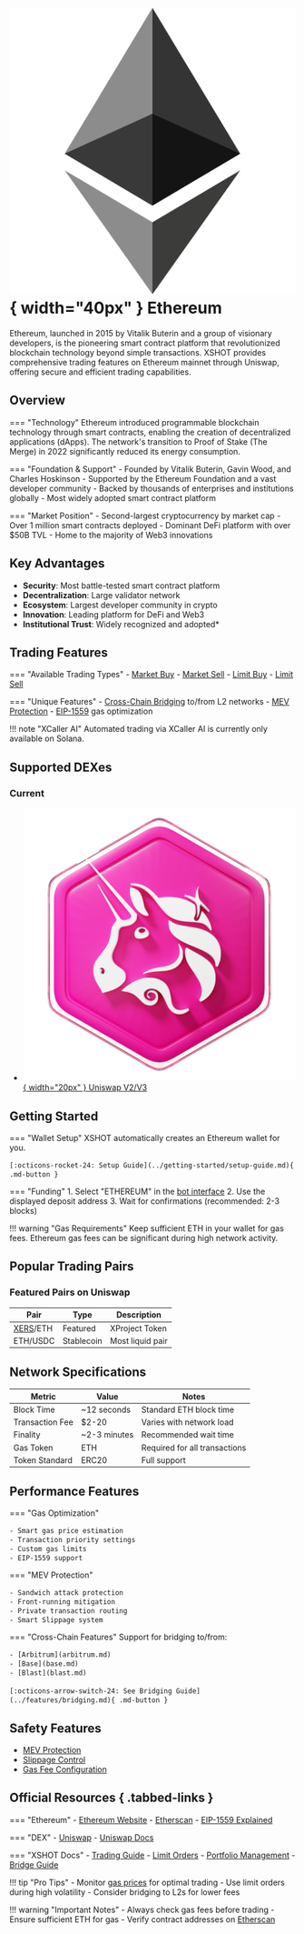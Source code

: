 # ![Ethereum](../assets/blockchains/eth.png){ width="40px" } Ethereum

Ethereum, launched in 2015 by Vitalik Buterin and a group of visionary developers, is the pioneering smart contract platform that revolutionized blockchain technology beyond simple transactions.
XSHOT provides comprehensive trading features on Ethereum mainnet through Uniswap, offering secure and efficient trading capabilities.

## Overview

=== "Technology"
    Ethereum introduced programmable blockchain technology through smart contracts, enabling the creation of decentralized applications (dApps). The network's transition to Proof of Stake (The Merge) in 2022 significantly reduced its energy consumption.

=== "Foundation & Support"
    - Founded by Vitalik Buterin, Gavin Wood, and Charles Hoskinson
    - Supported by the Ethereum Foundation and a vast developer community
    - Backed by thousands of enterprises and institutions globally
    - Most widely adopted smart contract platform

=== "Market Position"
    - Second-largest cryptocurrency by market cap
    - Over 1 million smart contracts deployed
    - Dominant DeFi platform with over $50B TVL
    - Home to the majority of Web3 innovations

## Key Advantages

- **Security**: Most battle-tested smart contract platform
- **Decentralization**: Large validator network
- **Ecosystem**: Largest developer community in crypto
- **Innovation**: Leading platform for DeFi and Web3
- **Institutional Trust**: Widely recognized and adopted*


## Trading Features

=== "Available Trading Types"
    - [Market Buy](../features/trading/buying.md)
    - [Market Sell](../features/trading/selling.md)
    - [Limit Buy](../features/trading/limit-orders.md)
    - [Limit Sell](../features/trading/limit-orders.md)

=== "Unique Features"
    - [Cross-Chain Bridging](../features/bridging.md) to/from L2 networks
    - [MEV Protection](../security/mev-protection.md)
    - [EIP-1559](https://supporteip1559.org/) gas optimization

!!! note "XCaller AI"
    Automated trading via XCaller AI is currently only available on Solana.

## Supported DEXes

### Current
- [![Uniswap](../assets/dex/uniswap.png){ width="20px" } Uniswap V2/V3](https://app.uniswap.org/)

## Getting Started

=== "Wallet Setup"
    XSHOT automatically creates an Ethereum wallet for you.

    [:octicons-rocket-24: Setup Guide](../getting-started/setup-guide.md){ .md-button }

=== "Funding"
    1. Select "ETHEREUM" in the [bot interface](../user-guide/interface-overview.md)
    2. Use the displayed deposit address
    3. Wait for confirmations (recommended: 2-3 blocks)

!!! warning "Gas Requirements"
    Keep sufficient ETH in your wallet for gas fees. Ethereum gas fees can be significant during high network activity.

## Popular Trading Pairs

### Featured Pairs on Uniswap
| Pair | Type | Description |
|------|------|-------------|
| [XERS](https://xprojecterc.com)/ETH | Featured | XProject Token |
| ETH/USDC | Stablecoin | Most liquid pair |

## Network Specifications

| Metric | Value | Notes |
|--------|-------|-------|
| Block Time | ~12 seconds | Standard ETH block time |
| Transaction Fee | $2-20 | Varies with network load |
| Finality | ~2-3 minutes | Recommended wait time |
| Gas Token | ETH | Required for all transactions |
| Token Standard | ERC20 | Full support |

## Performance Features

=== "Gas Optimization"

    - Smart gas price estimation
    - Transaction priority settings
    - Custom gas limits
    - EIP-1559 support

=== "MEV Protection"

    - Sandwich attack protection
    - Front-running mitigation
    - Private transaction routing
    - Smart Slippage system

=== "Cross-Chain Features"
    Support for bridging to/from:

    - [Arbitrum](arbitrum.md)
    - [Base](base.md)
    - [Blast](blast.md)

    [:octicons-arrow-switch-24: See Bridging Guide](../features/bridging.md){ .md-button }

## Safety Features

- [MEV Protection](../security/mev-protection.md)
- [Slippage Control](../user-guide/slippage-settings.md)
- [Gas Fee Configuration](../user-guide/gas-fee-configuration.md)

## Official Resources { .tabbed-links }

=== "Ethereum"
    - [Ethereum Website](https://ethereum.org/)
    - [Etherscan](https://etherscan.io/)
    - [EIP-1559 Explained](https://ethereum.org/en/developers/docs/gas/)

=== "DEX"
    - [Uniswap](https://app.uniswap.org/)
    - [Uniswap Docs](https://docs.uniswap.org/)

=== "XSHOT Docs"
    - [Trading Guide](../features/trading/buying.md)
    - [Limit Orders](../features/trading/limit-orders.md)
    - [Portfolio Management](../features/portfolio-management.md)
    - [Bridge Guide](../features/bridging.md)

!!! tip "Pro Tips"
    - Monitor [gas prices](https://etherscan.io/gastracker) for optimal trading
    - Use limit orders during high volatility
    - Consider bridging to L2s for lower fees

!!! warning "Important Notes"
    - Always check gas fees before trading
    - Ensure sufficient ETH for gas
    - Verify contract addresses on [Etherscan](https://etherscan.io)

